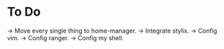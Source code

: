 # To Do
-> Move every single thing to home-manager.
-> Integrate stylix.
-> Config vim.
-> Config ranger.
-> Config my shell.